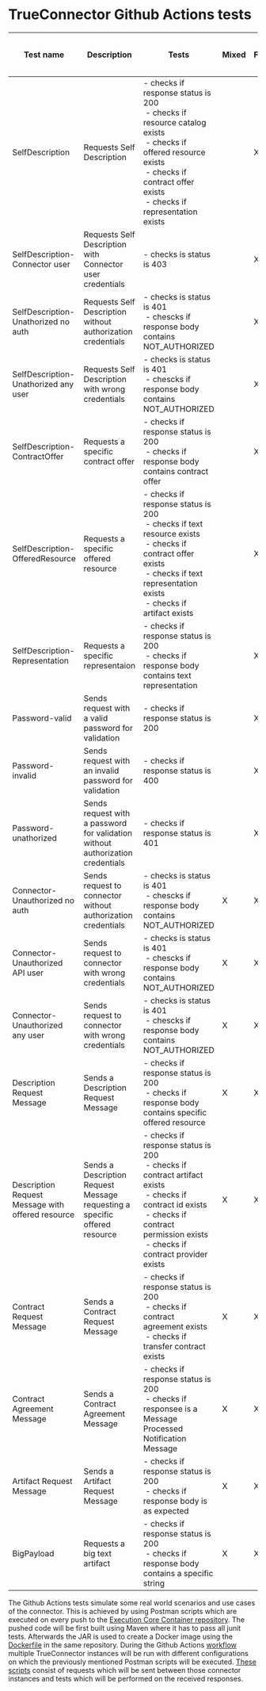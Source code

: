 # TrueConnector Github Actions tests

| Test name                                         | Description                                                                    | Tests                                                                                                                                                                                                   | Mixed | Form | Http-headers | Data App <-> ECC<br>(internaly) | ECC <-> ECC<br>(between connectors)   |
| ------------------------------------------------- | ------------------------------------------------------------------------------ | ------------------------------------------------------------------------------------------------------------------------------------------------------------------------------------------------------- | ----- | ---- | ------------ | ------------------------------- | ------------------------------------- |
| SelfDescription                                   | Requests Self Description                                                      | \- checks if response status is 200<br> \- checks if resource catalog exists<br> \- checks if offered resource exists<br> \- checks if contract offer exists<br> \- checks if representation exists     |       | X    |              | \- http/https                   | \- http/https                         |
| SelfDescription-Connector user                    | Requests Self Description with Connector user credentials                      | \- checks is status is  403                                                                                                                                                                             |       | X    |              | \- http/https                   | \- http/https                         |
| SelfDescription-Unathorized no auth               | Requests Self Description without authorization credentials                    | \- checks is status is  401<br> \- chescks if response body contains NOT\_AUTHORIZED                                                                                                                    |       | X    |              | \- http/https                   | \- http/https                         |
| SelfDescription-Unathorized any user              | Requests Self Description with wrong credentials                               | \- checks is status is  401<br> \- chescks if response body contains NOT\_AUTHORIZED                                                                                                                    |       | X    |              | \- http/https                   | \- http/https                         |
| SelfDescription-ContractOffer                     | Requests a specific contract offer                                             | \- checks if response status is 200<br> \- checks if response body contains contract offer                                                                                                              |       | X    |              | \- http/https                   | \- http/https                         |
| SelfDescription-OfferedResource                   | Requests a specific offered resource                                           | \- checks if response status is 200<br> \- checks if text resource exists<br> \- checks if contract offer exists<br> \- checks if text representation exists<br> \- checks if artifact exists           |       | X    |              | \- http/https                   | \- http/https                         |
| SelfDescription-Representation                    | Requests a specific representaion                                              | \- checks if response status is 200<br> \- checks if response body contains text representation                                                                                                         |       | X    |              | \- http/https                   | \- http/https                         |
| Password-valid                                    | Sends request with a valid password for validation                             | \- checks if response status is 200                                                                                                                                                                     |       | X    |              | \- http/https                   | \- http/https                         |
| Password-invalid                                  | Sends request with an invalid password for validation                          | \- checks if response status is 400                                                                                                                                                                     |       | X    |              | \- http/https                   | \- http/https                         |
| Password-unathorized                              | Sends request with a password for validation without authorization credentials | \- checks if response status is 401                                                                                                                                                                     |       | X    |              | \- http/https                   | \- http/https                         |
| Connector-Unauthorized no auth                    | Sends request to connector without authorization credentials                   | \- checks is status is  401<br> \- chescks if response body contains NOT\_AUTHORIZED                                                                                                                    | X     | X    | X            | \- http/https                   | \- http/https                         |
| Connector-Unauthorized API user                   | Sends request to connector with wrong credentials                              | \- checks is status is  401<br> \- chescks if response body contains NOT\_AUTHORIZED                                                                                                                    | X     | X    | X            | \- http/https                   | \- http/https                         |
| Connector-Unauthorized any user                   | Sends request to connector with wrong credentials                              | \- checks is status is  401<br> \- chescks if response body contains NOT\_AUTHORIZED                                                                                                                    | X     | X    | X            | \- http/https                   | \- http/https                         |
| Description Request Message                       | Sends a Description Request Message                                            | \- checks if response status is 200<br> \- checks if response body contains specific offered resource                                                                                                   | X     | X    | X            | \- http/https                   | \- http/https                         |
| Description Request Message with offered resource | Sends a Description Request Message requesting a specific offered resource     | \- checks if response status is 200<br> \- checks if contract artifact exists<br> \- checks if contract id exists<br> \- checks if contract permission exists<br> \- checks if contract provider exists | X     | X    | X            | \- http/https                   | \- http/https                         |
| Contract Request Message                          | Sends a Contract Request Message                                               | \- checks if response status is 200<br> \- checks if contract agreement exists<br> \- checks if transfer contract exists                                                                                | X     | X    | X            | \- http/https                   | \- http/https                         |
| Contract Agreement Message                        | Sends a Contract Agreement Message                                             | \- checks if response status is 200<br> \- checks if responsee is a Message Processed Notification Message                                                                                              | X     | X    | X            | \- http/https                   | \- http/https                         |
| Artifact Request Message                          | Sends a Artifact Request Message                                               | \- checks if response status is 200<br> \- checks if response body is as expected                                                                                                                       | X     | X    | X            | \- http/https<br> \- wss        | \- http/https<br> \- wss<br>\- idscp2 |
| BigPayload                                        | Requests a big text artifact                                                   | \- checks if response status is 200<br> \- checks if response body contains a specific string                                                                                                           | X     | X    | X            | \- http/https                   | \- http/https                         |


The Github Actions tests simulate some real world scenarios and use cases of the connector. This is achieved by using Postman scripts which are executed on every push to the <a href=https://github.com/Engineering-Research-and-Development/true-connector-execution_core_container> Execution Core Container repository</a>. The pushed code will be first built using Maven where it has to pass all junit tests.
 Afterwards the JAR is used to create a Docker image using the <a href=https://github.com/Engineering-Research-and-Development/true-connector-execution_core_container/blob/master/Dockerfile>Dockerfile</a> in the same repository.
 During the Github Actions <a href=https://github.com/Engineering-Research-and-Development/true-connector-execution_core_container/blob/master/.github/workflows/ECC.yml>workflow </a> multiple TrueConnector instances will be run with different configurations on which the previously mentioned Postman scripts will be executed.
 <a href=https://github.com/Engineering-Research-and-Development/true-connector-execution_core_container/tree/master/ci/docker/test-cases>These scripts</a> consist of requests which will be sent between those connector instances and tests which will be performed on the received responses.